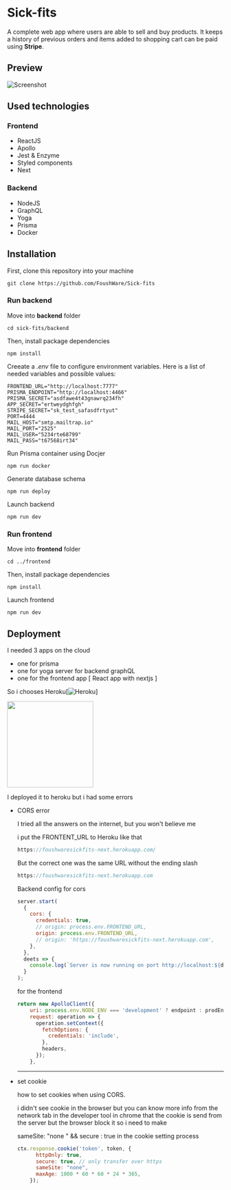 # Sick-fits

A complete web app where users are able to sell and buy products. It keeps a history of previous orders and items added to shopping cart can be paid using **Stripe**.

## Preview

![Screenshot](https://res.cloudinary.com/dr4a6933v/image/upload/v1543992798/2018-12-05_07-52-29_3_ibrhlk.png)

## Used technologies

### Frontend

- ReactJS
- Apollo
- Jest & Enzyme
- Styled components
- Next

### Backend

- NodeJS
- GraphQL
- Yoga
- Prisma
- Docker

## Installation

First, clone this repository into your machine

```shell
git clone https://github.com/FoushWare/Sick-fits
```

### Run backend

Move into **backend** folder

```shell
cd sick-fits/backend
```

Then, install package dependencies

```shell
npm install
```

Creeate a _.env_ file to configure environment variables. Here is a list of needed variables and possible values:

```
FRONTEND_URL="http://localhost:7777"
PRISMA_ENDPOINT="http://localhost:4466"
PRISMA_SECRET="asdfawe4t43gnawrq234fh"
APP_SECRET="ertweydghfgh"
STRIPE_SECRET="sk_test_safasdfrtyut"
PORT=4444
MAIL_HOST="smtp.mailtrap.io"
MAIL_PORT="2525"
MAIL_USER="5234rte68799"
MAIL_PASS="t67568irt34"
```

Run Prisma container using Docjer

```shell
npm run docker
```

Generate database schema

```shell
npm run deploy
```

Launch backend

```shell
npm run dev
```

### Run frontend

Move into **frontend** folder

```shell
cd ../frontend
```

Then, install package dependencies

```shell
npm install
```

Launch frontend

```shell
npm run dev
```
## Deployment 

I needed 3 apps on the cloud 
 - one for prisma 
 - one for yoga server for backend graphQL
 - one for the frontend app [ React app with nextjs ]

So i chooses Heroku[![Heroku](https://heroku-badge.herokuapp.com/?app=heroku-badge)]

<img src="https://format-com-cld-res.cloudinary.com/image/private/s--fOhTTFi6--/c_crop,h_2000,w_2960,x_0,y_0/c_fill,g_center,h_1200/fl_keep_iptc.progressive.apng/v1/005d1937177ba469e6110debcce15d3f/heroku-logo-thumbnail.png" width="200px"/>




I deployed it to heroku but i had some errors 


- CORS error

    I tried all the answers on the internet, but you won't believe me 

    i put the FRONTENT_URL to Heroku  like that 

    ```jsx
    https://foushwaresickfits-next.herokuapp.com/
    ```

    But the correct one was the same URL without the ending slash 

    ```jsx
    https://foushwaresickfits-next.herokuapp.com
    ```

    Backend config for cors 

    ```jsx
    server.start(
      {
        cors: {
          credentials: true,
          // origin: process.env.FRONTEND_URL,
          origin: process.env.FRONTEND_URL,
          // origin: 'https://foushwaresickfits-next.herokuapp.com',
        },
      },
      deets => {
        console.log(`Server is now running on port http://localhost:${deets.port}`);
      }
    );
    ```

    for the frontend

    ```jsx
    return new ApolloClient({
        uri: process.env.NODE_ENV === 'development' ? endpoint : prodEndpoint,
        request: operation => {
          operation.setContext({
            fetchOptions: {
              credentials: 'include',
            },
            headers,
          });
        },
    ```

    ---

- set cookie

    how to set cookies when using CORS.

    i didn't see cookie in the browser but you can know more info from the network tab in the developer tool in chrome that the cookie is send from the server but the browser block it so i need to make 

    sameSite: "none "    && secure : true  in the cookie setting process

    ```jsx
    ctx.response.cookie('token', token, {
          httpOnly: true,
          secure: true, // only transfer over https
          sameSite: "none",
          maxAge: 1000 * 60 * 60 * 24 * 365,
        });
    ```







